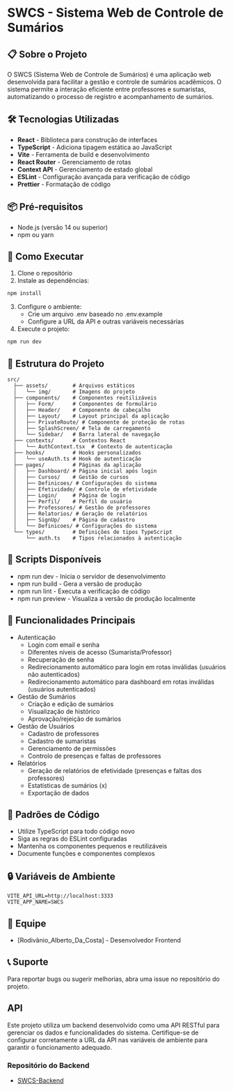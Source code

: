 # SWCS - Sistema Web de Controle de Sumários

## 📋 Sobre o Projeto

O SWCS (Sistema Web de Controle de Sumários) é uma aplicação web desenvolvida para facilitar a gestão e controle de sumários acadêmicos. O sistema permite a interação eficiente entre professores e sumaristas, automatizando o processo de registro e acompanhamento de sumários.

## 🛠️ Tecnologias Utilizadas

- **React** - Biblioteca para construção de interfaces
- **TypeScript** - Adiciona tipagem estática ao JavaScript
- **Vite** - Ferramenta de build e desenvolvimento
- **React Router** - Gerenciamento de rotas
- **Context API** - Gerenciamento de estado global
- **ESLint** - Configuração avançada para verificação de código
- **Prettier** - Formatação de código

## 📦 Pré-requisitos

- Node.js (versão 14 ou superior)
- npm ou yarn

## 🚀 Como Executar

1. Clone o repositório
2. Instale as dependências:

```bash
npm install
```

3. Configure o ambiente:
   - Crie um arquivo .env baseado no .env.example
   - Configure a URL da API e outras variáveis necessárias
4. Execute o projeto:

```bash
npm run dev
```

## 📂 Estrutura do Projeto

```
src/
  ├── assets/        # Arquivos estáticos
  │   └── img/       # Imagens do projeto
  ├── components/    # Componentes reutilizáveis
  │   ├── Form/      # Componentes de formulário
  │   ├── Header/    # Componente de cabeçalho
  │   ├── Layout/    # Layout principal da aplicação
  │   ├── PrivateRoute/ # Componente de proteção de rotas
  │   ├── SplashScreen/ # Tela de carregamento
  │   └── Sidebar/   # Barra lateral de navegação
  ├── contexts/      # Contextos React
  │   └── AuthContext.tsx  # Contexto de autenticação
  ├── hooks/         # Hooks personalizados
  │   └── useAuth.ts # Hook de autenticação
  ├── pages/         # Páginas da aplicação
  │   ├── Dashboard/ # Página inicial após login
  │   ├── Cursos/    # Gestão de cursos
  │   ├── Definicoes/ # Configurações do sistema
  │   ├── Efetividade/ # Controle de efetividade
  │   ├── Login/     # Página de login
  │   ├── Perfil/    # Perfil do usuário
  │   ├── Professores/ # Gestão de professores
  │   ├── Relatorios/ # Geração de relatórios
  │   ├── SignUp/    # Página de cadastro
  │   └── Definicoes/ # Configurações do sistema
  └── types/         # Definições de tipos TypeScript
      └── auth.ts    # Tipos relacionados à autenticação
```

## 🔧 Scripts Disponíveis

- npm run dev - Inicia o servidor de desenvolvimento
- npm run build - Gera a versão de produção
- npm run lint - Executa a verificação de código
- npm run preview - Visualiza a versão de produção localmente

## 📱 Funcionalidades Principais

- Autenticação
  - Login com email e senha
  - Diferentes níveis de acesso (Sumarista/Professor)
  - Recuperação de senha
  - Redirecionamento automático para login em rotas inválidas (usuários não autenticados)
  - Redirecionamento automático para dashboard em rotas inválidas (usuários autenticados)
- Gestão de Sumários
  - Criação e edição de sumários
  - Visualização de histórico
  - Aprovação/rejeição de sumários
- Gestão de Usuários
  - Cadastro de professores
  - Cadastro de sumaristas
  - Gerenciamento de permissões
  - Controlo de presenças e faltas de professores
- Relatórios
  - Geração de relatórios de efetividade (presenças e faltas dos professores)
  - Estatísticas de sumários (x)
  - Exportação de dados

## 📝 Padrões de Código

- Utilize TypeScript para todo código novo
- Siga as regras do ESLint configuradas
- Mantenha os componentes pequenos e reutilizáveis
- Documente funções e componentes complexos

## 🔒 Variáveis de Ambiente

```
VITE_API_URL=http://localhost:3333
VITE_APP_NAME=SWCS
```

## 👥 Equipe

- [Rodivânio_Alberto_Da_Costa] - Desenvolvedor Frontend

## 📞 Suporte

Para reportar bugs ou sugerir melhorias, abra uma issue no repositório do projeto.

## API

Este projeto utiliza um backend desenvolvido como uma API RESTful para gerenciar os dados e funcionalidades do sistema. Certifique-se de configurar corretamente a URL da API nas variáveis de ambiente para garantir o funcionamento adequado.

### Repositório do Backend

- [SWCS-Backend](https://github.com/ronydevdesgn/swcs-backend)
